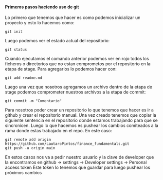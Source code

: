 #### Primeros pasos haciendo uso de git

Lo primero que tenemos que hacer es como podemos inicializar un proyecto y esto lo hacemos como:
```git
git init
```

Luego podemos ver el estado actual del repositorio:
```git
git status
```

Cuando ejecutamos el comando anterior podemos ver en rojo todos los ficheros o directorios que no estan comprometos por el repositorio en la etapa de stage. Para agregarlos lo podemos hacer con:
```git
git add readme.md
```

Luego una vez que nosotros agregamos un archivo dentro de la etapa de stage podemos comprometer nuestros archivos a la etapa de commit:
```git
git commit -m "Comentario"
```

Para nosotros poder crear un repositorio lo que tenemos que hacer es ir a github y crear el repositorio manual. Una vez creado tenemos que copiar la siguiente sentencia en el repositorio donde estamos trabajando para que se sincronicen. Luego lo que hacemos es pushear los cambios comiteados a la rama donde estas trabajado en el repo. En este caso:
```git
git remote add origin https://github.com/LautaroPintos/finance_fundamentals.git
git push -u origin main
```

En estos casos nos va a pedir nuestro usuario y la clave de developer que la encontramos en github -> settings -> Developer settings  -> Personal access token
Este token lo tenemos que guardar para luego pushear los próximos cambios


